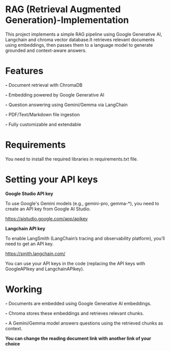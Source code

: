 # RAG (Retrieval Augmented Generation)-Implementation

This project implements a simple RAG pipeline using Google Generative AI, Langchain and chroma vector database.It retrieves relevant documents using embeddings, then passes them to a language model to generate grounded and context-aware answers.

# Features
**-** Document retrieval with ChromaDB

**-** Embedding powered by Google Generative AI

**-** Question answering using Gemini/Gemma via LangChain

**-** PDF/Text/Markdown file ingestion

**-** Fully customizable and extendable

# Requirements

You need to install the required libraries in requirements.txt file.

# Setting your API keys

**Google Studio API key** 

To use Google's Gemini models (e.g., gemini-pro, gemma-*), you need to create an API key from Google AI Studio.

https://aistudio.google.com/app/apikey

**Langchain API key**

To enable LangSmith (LangChain’s tracing and observability platform), you’ll need to get an API key.

https://smith.langchain.com/

You can use your API keys in the code (replacing the API keys with GoogleAPIkey and LangchainAPIkey). 

# Working 

**-** Documents are embedded using Google Generative AI embeddings.

**-** Chroma stores these embeddings and retrieves relevant chunks.

**-** A Gemini/Gemma model answers questions using the retrieved chunks as context.

**You can change the reading document link with another link of your choice**



